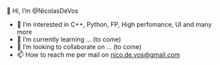 👋 Hi, I’m @NicolasDeVos
- 👀 I’m interested in C++, Python, FP, High perfomance, UI and many more
- 🌱 I’m currently learning ... (to come)
- 💞️ I’m looking to collaborate on ... (to come)
- 📫 How to reach me per mail on nico.de.vos@gmail.com

<!---
NicolasDeVos/NicolasDeVos is a ✨ special ✨ repository because its `README.md` (this file) appears on your GitHub profile.
You can click the Preview link to take a look at your changes.
--->
